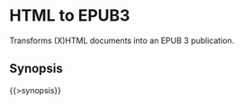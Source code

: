 <link rev="dp2:doc" href="resources/xml/xproc/html-to-epub3.xpl"/>
<link rel="rdf:type" href="http://www.daisy.org/ns/pipeline/userdoc"/>
<meta property="dc:title" content="HTML to EPUB3"/>

# HTML to EPUB3

Transforms (X)HTML documents into an EPUB 3 publication.

## Synopsis

{{>synopsis}}

